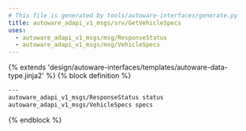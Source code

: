 ```yaml
---
# This file is generated by tools/autoware-interfaces/generate.py
title: autoware_adapi_v1_msgs/srv/GetVehicleSpecs
uses:
  - autoware_adapi_v1_msgs/msg/ResponseStatus
  - autoware_adapi_v1_msgs/msg/VehicleSpecs
---
```


{% extends 'design/autoware-interfaces/templates/autoware-data-type.jinja2' %}
{% block definition %}

```txt
---
autoware_adapi_v1_msgs/ResponseStatus status
autoware_adapi_v1_msgs/VehicleSpecs specs
```

{% endblock %}
